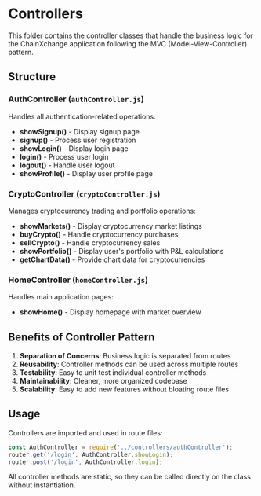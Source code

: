 # Controllers

This folder contains the controller classes that handle the business logic for the ChainXchange application following the MVC (Model-View-Controller) pattern.

## Structure

### AuthController (`authController.js`)
Handles all authentication-related operations:
- **showSignup()** - Display signup page
- **signup()** - Process user registration
- **showLogin()** - Display login page  
- **login()** - Process user login
- **logout()** - Handle user logout
- **showProfile()** - Display user profile page

### CryptoController (`cryptoController.js`)
Manages cryptocurrency trading and portfolio operations:
- **showMarkets()** - Display cryptocurrency market listings
- **buyCrypto()** - Handle cryptocurrency purchases
- **sellCrypto()** - Handle cryptocurrency sales
- **showPortfolio()** - Display user's portfolio with P&L calculations
- **getChartData()** - Provide chart data for cryptocurrencies

### HomeController (`homeController.js`)
Handles main application pages:
- **showHome()** - Display homepage with market overview

## Benefits of Controller Pattern

1. **Separation of Concerns**: Business logic is separated from routes
2. **Reusability**: Controller methods can be used across multiple routes
3. **Testability**: Easy to unit test individual controller methods
4. **Maintainability**: Cleaner, more organized codebase
5. **Scalability**: Easy to add new features without bloating route files

## Usage

Controllers are imported and used in route files:

```javascript
const AuthController = require('../controllers/authController');
router.get('/login', AuthController.showLogin);
router.post('/login', AuthController.login);
```

All controller methods are static, so they can be called directly on the class without instantiation.